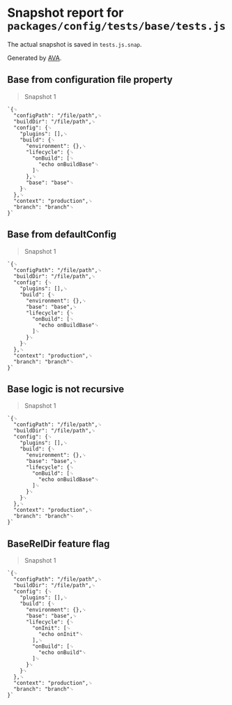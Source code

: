 # Snapshot report for `packages/config/tests/base/tests.js`

The actual snapshot is saved in `tests.js.snap`.

Generated by [AVA](https://ava.li).

## Base from configuration file property

> Snapshot 1

    `{␊
      "configPath": "/file/path",␊
      "buildDir": "/file/path",␊
      "config": {␊
        "plugins": [],␊
        "build": {␊
          "environment": {},␊
          "lifecycle": {␊
            "onBuild": [␊
              "echo onBuildBase"␊
            ]␊
          },␊
          "base": "base"␊
        }␊
      },␊
      "context": "production",␊
      "branch": "branch"␊
    }`

## Base from defaultConfig

> Snapshot 1

    `{␊
      "configPath": "/file/path",␊
      "buildDir": "/file/path",␊
      "config": {␊
        "plugins": [],␊
        "build": {␊
          "environment": {},␊
          "base": "base",␊
          "lifecycle": {␊
            "onBuild": [␊
              "echo onBuildBase"␊
            ]␊
          }␊
        }␊
      },␊
      "context": "production",␊
      "branch": "branch"␊
    }`

## Base logic is not recursive

> Snapshot 1

    `{␊
      "configPath": "/file/path",␊
      "buildDir": "/file/path",␊
      "config": {␊
        "plugins": [],␊
        "build": {␊
          "environment": {},␊
          "base": "base",␊
          "lifecycle": {␊
            "onBuild": [␊
              "echo onBuildBase"␊
            ]␊
          }␊
        }␊
      },␊
      "context": "production",␊
      "branch": "branch"␊
    }`

## BaseRelDir feature flag

> Snapshot 1

    `{␊
      "configPath": "/file/path",␊
      "buildDir": "/file/path",␊
      "config": {␊
        "plugins": [],␊
        "build": {␊
          "environment": {},␊
          "base": "base",␊
          "lifecycle": {␊
            "onInit": [␊
              "echo onInit"␊
            ],␊
            "onBuild": [␊
              "echo onBuild"␊
            ]␊
          }␊
        }␊
      },␊
      "context": "production",␊
      "branch": "branch"␊
    }`
